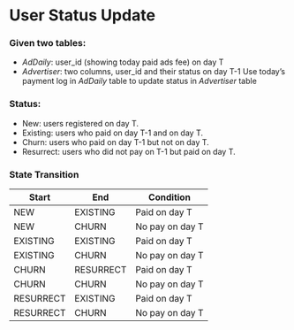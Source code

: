 # User Status Update

### Given two tables:
* *AdDaily*: user_id (showing today paid ads fee) on day T
* *Advertiser*: two columns, user_id and their status on day T-1
Use today’s payment log in *AdDaily* table to update status in *Advertiser* table

### Status: 
* New: users registered on day T.
* Existing: users who paid on day T-1 and on day T.
* Churn: users who paid on day T-1 but not on day T.
* Resurrect: users who did not pay on T-1 but paid on day T.

### State Transition
| Start | End | Condition |
|----|----------|-----------|
|NEW|EXISTING|Paid on day T|
|NEW|CHURN|No pay on day T|
|EXISTING|EXISTING|Paid on day T|
|EXISTING|CHURN|No pay on day T|
|CHURN|RESURRECT|Paid on day T|
|CHURN|CHURN|No pay on day T|
|RESURRECT|EXISTING|Paid on day T|
|RESURRECT|CHURN|No pay on day T|

